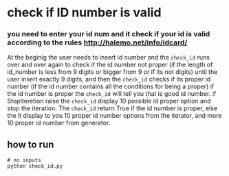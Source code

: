# check if ID number is valid
 ### you need to enter your id num and it check if your id is valid according to the rules http://halemo.net/info/idcard/
At the beginig the user needs to insert id number and the ```check_id```  runs over and over again
to check if the id number not proper (if the length of id_number is less from 9 digits or 
bigger from 9 or if its not digits) until the user insert exactly 9 digits, and then the ```check_id``` 
 checks if its proper id number (if the id number contains all the conditions for being a proper)
 if the id number is proper the  ```check_id```  will tell you that is good id number.
if StopIteretion raise the ```check_id```  display 10 possible id proper option and stop the iteration.
The ```check_id``` return True if the id number is proper, else the it display to you 10 proper id number options from the iterator, and more 10 proper id number from generator.

## how to run

    # no inputs
    python check_id.py
